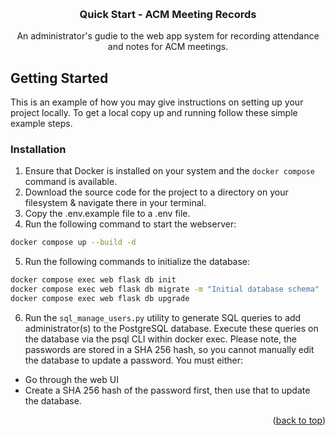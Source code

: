 <a id="readme-top"></a>
<!-- PROJECT HEADER -->
<br />
<div align="center">
<h3 align="center">Quick Start - ACM Meeting Records</h3>
  <p align="center">
    An administrator's gudie to the web app system for recording attendance and notes for ACM meetings.
    <br />
  </p>
</div>

<!-- GETTING STARTED -->
## Getting Started

This is an example of how you may give instructions on setting up your project locally.
To get a local copy up and running follow these simple example steps.

### Installation

1. Ensure that Docker is installed on your system and the ```docker compose``` command is available.
2. Download the source code for the project to a directory on your filesystem & navigate there in your terminal.
3. Copy the .env.example file to a .env file.
4. Run the following command to start the webserver:
  ```sh
  docker compose up --build -d
  ```
5. Run the following commands to initialize the database:
  ```sh
  docker compose exec web flask db init
  docker compose exec web flask db migrate -m "Initial database schema"
  docker compose exec web flask db upgrade
  ```
6. Run the ```sql_manage_users.py``` utility to generate SQL queries to add administrator(s) to the PostgreSQL database.
Execute these queries on the database via the psql CLI within docker exec.
Please note, the passwords are stored in a SHA 256 hash, so you cannot manually edit the database to update a password. You must either:
* Go through the web UI
* Create a SHA 256 hash of the password first, then use that to update the database.


<p align="right">(<a href="#readme-top">back to top</a>)</p>

